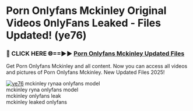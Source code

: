 # Porn Onlyfans Mckinley Original Videos 0nlyFans Leaked - Files Updated! (ye76)

<h3>🔴 CLICK HERE 🌐==►► <a href="https://tinyurl.com/4seja8ks" rel="nofollow">Porn Onlyfans Mckinley Updated Files</a></h3>

Get Porn Onlyfans Mckinley and all content. Now you can access all videos and pictures of Porn Onlyfans Mckinley. New Updated Files 2025!

[![ye76](https://i.imgur.com/EWjZXRe.gif)](https://tinyurl.com/4seja8ks)
mckinley rynaa onlyfans model<br>
mckinley ryna onlyfans model<br>
mckinley onlyfans leak<br>
mckinley leaked onlyfans